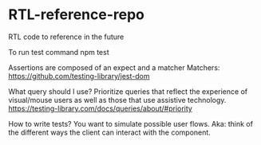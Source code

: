 # RTL-reference-repo
RTL code to reference in the future


To run test 
 command npm test

Assertions are composed of an expect and a matcher
Matchers: https://github.com/testing-library/jest-dom

What query should I use? 
Prioritize queries that reflect the experience of visual/mouse users as well as those that use assistive technology.
https://testing-library.com/docs/queries/about/#priority

How to write tests? You want to simulate possible user flows. 
Aka: think of the different ways the client can interact with the component. 